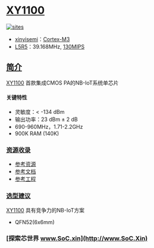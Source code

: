 ﻿# [XY1100](https://github.com/SoCXin/XY1100)

[![sites](http://182.61.61.133/link/resources/SoC.png)](http://www.SoC.Xin)

* [xinyisemi](http://www.xinyisemi.com)：[Cortex-M3](https://github.com/SoCXin/Cortex)
* [L5R5](https://github.com/SoCXin/Level)：39.168MHz, [130MIPS](https://www.eembc.org/coremark/scores.php)

## [简介](https://github.com/SoCXin/XY1100/wiki)

[XY1100](https://github.com/SoCXin/XY1100) 首款集成CMOS PA的NB-IoT系统单芯片

<!-- [![sites](docs/XY1100.png)](https://github.com/SoCXin/XY1100) -->

#### 关键特性

* 灵敏度：< -134 dBm
* 输出功率：23 dBm ± 2 dB
* 690-960MHz，1.71-2.2GHz
* 900K RAM (140K)

### [资源收录](https://github.com/SoCXin)

* [参考资源](src/)
* [参考文档](docs/)
* [参考工程](project/)

### [选型建议](https://github.com/SoCXin)

[XY1100](https://github.com/SoCXin/XY1100) 具有竞争力的NB-IoT方案

* QFN52(6x6mm)

### [探索芯世界 www.SoC.xin](http://www.SoC.Xin)
